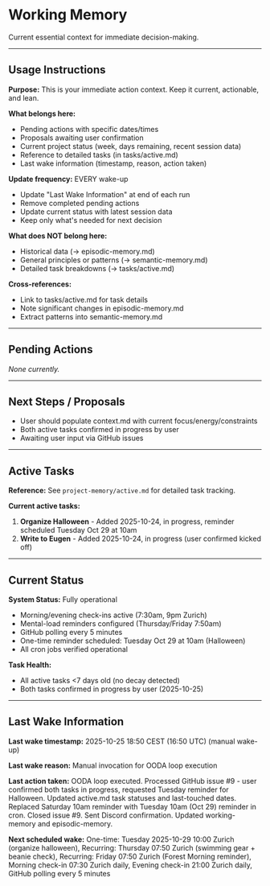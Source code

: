 # Working Memory

Current essential context for immediate decision-making.

---

## Usage Instructions

**Purpose:** This is your immediate action context. Keep it current, actionable, and lean.

**What belongs here:**
- Pending actions with specific dates/times
- Proposals awaiting user confirmation
- Current project status (week, days remaining, recent session data)
- Reference to detailed tasks (in tasks/active.md)
- Last wake information (timestamp, reason, action taken)

**Update frequency:** EVERY wake-up
- Update "Last Wake Information" at end of each run
- Remove completed pending actions
- Update current status with latest session data
- Keep only what's needed for next decision

**What does NOT belong here:**
- Historical data (→ episodic-memory.md)
- General principles or patterns (→ semantic-memory.md)
- Detailed task breakdowns (→ tasks/active.md)

**Cross-references:**
- Link to tasks/active.md for task details
- Note significant changes in episodic-memory.md
- Extract patterns into semantic-memory.md

---

## Pending Actions

_None currently._

---

## Next Steps / Proposals

- User should populate context.md with current focus/energy/constraints
- Both active tasks confirmed in progress by user
- Awaiting user input via GitHub issues

---

## Active Tasks

**Reference:** See `project-memory/active.md` for detailed task tracking.

**Current active tasks:**
1. **Organize Halloween** - Added 2025-10-24, in progress, reminder scheduled Tuesday Oct 29 at 10am
2. **Write to Eugen** - Added 2025-10-24, in progress (user confirmed kicked off)

---

## Current Status

**System Status:** Fully operational
- Morning/evening check-ins active (7:30am, 9pm Zurich)
- Mental-load reminders configured (Thursday/Friday 7:50am)
- GitHub polling every 5 minutes
- One-time reminder scheduled: Tuesday Oct 29 at 10am (Halloween)
- All cron jobs verified operational

**Task Health:**
- All active tasks <7 days old (no decay detected)
- Both tasks confirmed in progress by user (2025-10-25)

---

## Last Wake Information

**Last wake timestamp:** 2025-10-25 18:50 CEST (16:50 UTC) (manual wake-up)

**Last wake reason:** Manual invocation for OODA loop execution

**Last action taken:** OODA loop executed. Processed GitHub issue #9 - user confirmed both tasks in progress, requested Tuesday reminder for Halloween. Updated active.md task statuses and last-touched dates. Replaced Saturday 10am reminder with Tuesday 10am (Oct 29) reminder in cron. Closed issue #9. Sent Discord confirmation. Updated working-memory and episodic-memory.

**Next scheduled wake:** One-time: Tuesday 2025-10-29 10:00 Zurich (organize halloween), Recurring: Thursday 07:50 Zurich (swimming gear + beanie check), Recurring: Friday 07:50 Zurich (Forest Morning reminder), Morning check-in 07:30 Zurich daily, Evening check-in 21:00 Zurich daily, GitHub polling every 5 minutes
